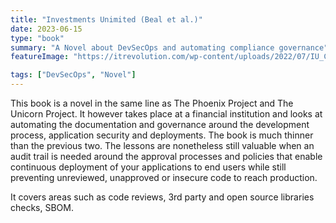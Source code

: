 ```yaml
---
title: "Investments Unimited (Beal et al.)"
date: 2023-06-15
type: "book"
summary: "A Novel about DevSecOps and automating compliance governance"
featureImage: "https://itrevolution.com/wp-content/uploads/2022/07/IU_CVR_front_RGB-scaled-331x496.jpg.webp"

tags: ["DevSecOps", "Novel"]
---
```

This book is a novel in the same line as The Phoenix Project and The Unicorn Project. It however takes place at a financial institution and looks at automating the documentation and governance around the development process, application security and deployments.  The book is much thinner than the previous two.  The lessons are nonetheless still valuable when an audit trail is needed around the approval processes and policies that enable continuous deployment of your applications to end users while still preventing unreviewed, unapproved or insecure code to reach production.

It covers areas such as code reviews, 3rd party and open source libraries checks, SBOM. 
